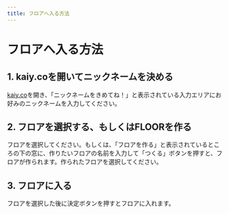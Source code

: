 ```yaml
---
title: フロアへ入る方法
---
```


# フロアへ入る方法

## 1. kaiy.coを開いてニックネームを決める
[kaiy.co](https://kaiy.co/)を開き、「ニックネームをきめてね！」と表示されている入力エリアにお好みのニックネームを入力してください。
## 2. フロアを選択する、もしくはFLOORを作る
フロアを選択してください。もしくは、「フロアを作る」と表示されているところの下の窓に、作りたいフロアの名前を入力して「つくる」ボタンを押すと、フロアが作られます。作られたフロアを選択してください。
## 3. フロアに入る
フロアを選択した後に決定ボタンを押すとフロアに入れます。
